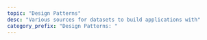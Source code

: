 ```yaml
---
topic: "Design Patterns"
desc: "Various sources for datasets to build applications with"
category_prefix: "Design Patterns: "
---
```


